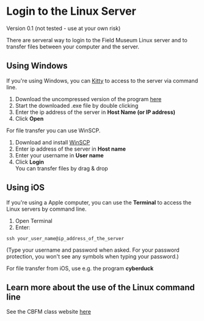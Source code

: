 # Login to the Linux Server #
Version 0.1 (not tested - use at your own risk)

There are serveral way to login to the Field Museum Linux server and to transfer files between your computer and the server.

## Using Windows ##
If you're using Windows, you can [Kitty](http://www.9bis.net/kitty/?page=Welcome&zone=en) to access to the server via command line.

1. Download the uncompressed version of the program [here](http://www.9bis.net/kitty/?page=Download)
2. Start the downloaded .exe file by double clicking
3. Enter the ip address of the server in **Host Name (or IP address)**
4. Click **Open**  

For file transfer you can use WinSCP.

1. Download and install [WinSCP](https://winscp.net/eng/download.php)
2. Enter ip address of the server in **Host name**
3. Enter your username in **User name**
4. Click **Login**  
You can transfer files by drag & drop

## Using iOS ##
If you're using a Apple computer, you can use the **Terminal** to access the Linux servers by command line.

1. Open Terminal
2. Enter:  
~~~
ssh your_user_name@ip_address_of_the_server  
~~~
(Type your username and password when asked. For your password protection, you won't see any symbols when typing your password.)

For file transfer from iOS, use e.g. the program **cyberduck**

## Learn more about the use of the Linux command line ##
See the CBFM class website [here](http://cbfm.github.io/website/)


